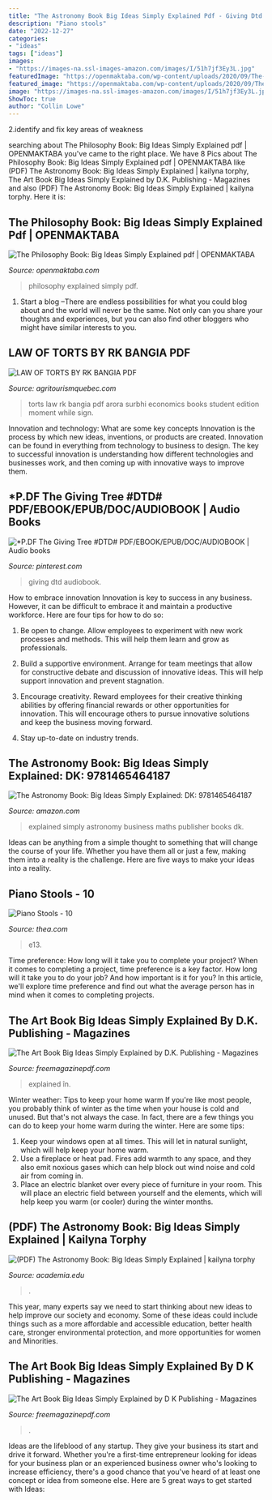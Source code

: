 ```yaml
---
title: "The Astronomy Book Big Ideas Simply Explained Pdf - Giving Dtd Audiobook"
description: "Piano stools"
date: "2022-12-27"
categories:
- "ideas"
tags: ["ideas"]
images:
- "https://images-na.ssl-images-amazon.com/images/I/51h7jf3Ey3L.jpg"
featuredImage: "https://openmaktaba.com/wp-content/uploads/2020/09/The-Philosophy-Book-Big-Ideas-Simply-Explained.jpg"
featured_image: "https://openmaktaba.com/wp-content/uploads/2020/09/The-Philosophy-Book-Big-Ideas-Simply-Explained.jpg"
image: "https://images-na.ssl-images-amazon.com/images/I/51h7jf3Ey3L.jpg"
ShowToc: true
author: "Collin Lowe"
---
```



2.identify and fix key areas of weakness 

	

		
searching about The Philosophy Book: Big Ideas Simply Explained pdf | OPENMAKTABA you've came to the right place. We have 8 Pics about The Philosophy Book: Big Ideas Simply Explained pdf | OPENMAKTABA like (PDF) The Astronomy Book: Big Ideas Simply Explained | kailyna torphy, The Art Book Big Ideas Simply Explained by D.K. Publishing - Magazines and also (PDF) The Astronomy Book: Big Ideas Simply Explained | kailyna torphy. Here it is:
		
    
## The Philosophy Book: Big Ideas Simply Explained Pdf | OPENMAKTABA

<img loading=lazy src="https://openmaktaba.com/wp-content/uploads/2020/09/The-Philosophy-Book-Big-Ideas-Simply-Explained.jpg" onerror="this.onerror=null;this.src='https://tse2.mm.bing.net/th?id=OIP.DZ9h7bF3t4eSpnvDzkNu1gAAAA&amp;pid=15.1';" alt="The Philosophy Book: Big Ideas Simply Explained pdf | OPENMAKTABA">

_Source: openmaktaba.com_

>philosophy explained simply pdf. 

	

1. Start a blog –There are endless possibilities for what you could blog about and the world will never be the same. Not only can you share your thoughts and experiences, but you can also find other bloggers who might have similar interests to you. 

    
## LAW OF TORTS BY RK BANGIA PDF

<img loading=lazy src="https://images-na.ssl-images-amazon.com/images/I/51h7jf3Ey3L.jpg" onerror="this.onerror=null;this.src='https://tse4.mm.bing.net/th?id=OIP.bcz10QTYGD_rMQjnVTRJVwAAAA&amp;pid=15.1';" alt="LAW OF TORTS BY RK BANGIA PDF">

_Source: agritourismquebec.com_

>torts law rk bangia pdf arora surbhi economics books student edition moment while sign. 

	

Innovation and technology: What are some key concepts
Innovation is the process by which new ideas, inventions, or products are created. Innovation can be found in everything from technology to business to design. The key to successful innovation is understanding how different technologies and businesses work, and then coming up with innovative ways to improve them.

    
## *P.DF The Giving Tree #DTD# PDF/EBOOK/EPUB/DOC/AUDIOBOOK | Audio Books

<img loading=lazy src="https://i.pinimg.com/originals/24/9b/a7/249ba74dd620d7c8e546c575e447da13.jpg" onerror="this.onerror=null;this.src='https://tse2.mm.bing.net/th?id=OIP.dL6QXyqHzoYIpPOS3GBPuwHaKe&amp;pid=15.1';" alt="*P.DF The Giving Tree #DTD# PDF/EBOOK/EPUB/DOC/AUDIOBOOK | Audio books">

_Source: pinterest.com_

>giving dtd audiobook. 

	

How to embrace innovation
Innovation is key to success in any business. However, it can be difficult to embrace it and maintain a productive workforce. Here are four tips for how to do so:
1) Be open to change. Allow employees to experiment with new work processes and methods. This will help them learn and grow as professionals.

2) Build a supportive environment. Arrange for team meetings that allow for constructive debate and discussion of innovative ideas. This will help support innovation and prevent stagnation.

3) Encourage creativity. Reward employees for their creative thinking abilities by offering financial rewards or other opportunities for innovation. This will encourage others to pursue innovative solutions and keep the business moving forward.

4) Stay up-to-date on industry trends.

    
## The Astronomy Book: Big Ideas Simply Explained: DK: 9781465464187

<img loading=lazy src="https://m.media-amazon.com/images/S/aplus-media/vc/f5b2a701-771a-4839-82b3-037cfe423a85.__CR0,0,970,600_PT0_SX970_V1___.jpg" onerror="this.onerror=null;this.src='https://tse4.mm.bing.net/th?id=OIP.57bucFU4i_ojLFMTIHpeGwHaEl&amp;pid=15.1';" alt="The Astronomy Book: Big Ideas Simply Explained: DK: 9781465464187">

_Source: amazon.com_

>explained simply astronomy business maths publisher books dk. 

	

Ideas can be anything from a simple thought to something that will change the course of your life. Whether you have them all or just a few, making them into a reality is the challenge. Here are five ways to make your ideas into a reality.

    
## Piano Stools - 10

<img loading=lazy src="https://i.ebayimg.com/00/s/NzM1WDczNA==/z/wXAAAOSwO6BftyqV/$_1.JPG" onerror="this.onerror=null;this.src='https://tse2.mm.bing.net/th?id=OIP.LkmGkCDqB7qFL5YCwjK2EAAAAA&amp;pid=15.1';" alt="Piano Stools - 10">

_Source: thea.com_

>e13. 

	

Time preference: How long will it take you to complete your project?
When it comes to completing a project, time preference is a key factor. How long will it take you to do your job? And how important is it for you? In this article, we'll explore time preference and find out what the average person has in mind when it comes to completing projects.

    
## The Art Book Big Ideas Simply Explained By D.K. Publishing - Magazines

<img loading=lazy src="https://freemagazinepdf.com/wp-content/uploads/2020/06/4TLOcof07E4.jpg" onerror="this.onerror=null;this.src='https://tse4.mm.bing.net/th?id=OIP.CHDVIehMnMTYCJnyYB_5BgHaIz&amp;pid=15.1';" alt="The Art Book Big Ideas Simply Explained by D.K. Publishing - Magazines">

_Source: freemagazinepdf.com_

>explained în. 

	

Winter weather: Tips to keep your home warm
If you're like most people, you probably think of winter as the time when your house is cold and unused. But that's not always the case. In fact, there are a few things you can do to keep your home warm during the winter. Here are some tips:
1) Keep your windows open at all times. This will let in natural sunlight, which will help keep your home warm.
2) Use a fireplace or heat pad. Fires add warmth to any space, and they also emit noxious gases which can help block out wind noise and cold air from coming in.
3) Place an electric blanket over every piece of furniture in your room. This will place an electric field between yourself and the elements, which will help keep you warm (or cooler) during the winter months.

    
## (PDF) The Astronomy Book: Big Ideas Simply Explained | Kailyna Torphy

<img loading=lazy src="https://0.academia-photos.com/attachment_thumbnails/60804150/mini_magick20191005-25054-co5wrn.png?1570273181" onerror="this.onerror=null;this.src='https://tse3.mm.bing.net/th?id=OIP.dY5Z3yvkbO1iQqqh0FGU_QHaKe&amp;pid=15.1';" alt="(PDF) The Astronomy Book: Big Ideas Simply Explained | kailyna torphy">

_Source: academia.edu_

>. 

	

This year, many experts say we need to start thinking about new ideas to help improve our society and economy. Some of these ideas could include things such as a more affordable and accessible education, better health care, stronger environmental protection, and more opportunities for women and Minorities.

    
## The Art Book Big Ideas Simply Explained By D K Publishing - Magazines

<img loading=lazy src="https://freemagazinepdf.com/wp-content/uploads/2020/06/Pnm9j6YaR-M.jpg" onerror="this.onerror=null;this.src='https://tse3.mm.bing.net/th?id=OIP.oBZhDnGbBga6AyGuE38aKQHaI6&amp;pid=15.1';" alt="The Art Book Big Ideas Simply Explained by D K Publishing - Magazines">

_Source: freemagazinepdf.com_

>. 

	

Ideas are the lifeblood of any startup. They give your business its start and drive it forward. Whether you're a first-time entrepreneur looking for ideas for your business plan or an experienced business owner who's looking to increase efficiency, there's a good chance that you've heard of at least one concept or idea from someone else. Here are 5 great ways to get started with Ideas:

